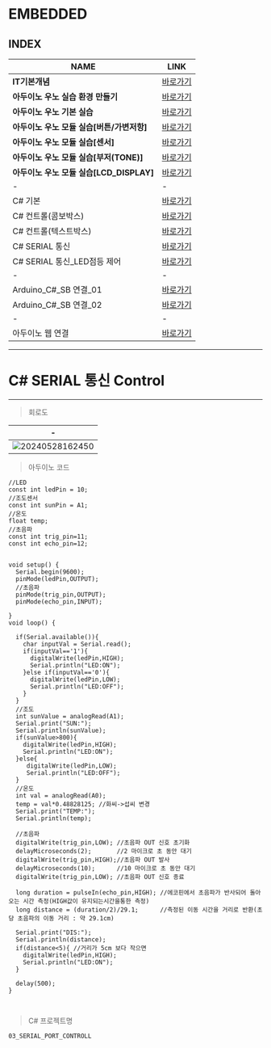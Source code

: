 # EMBEDDED

INDEX
---
|NAME|LINK|
|-|-|
|**IT기본개념**|[바로가기](DOCUMENT/01_)|-|-|
|**아두이노 우노 실습 환경 만들기**|[바로가기](DOCUMENT/02_)|-|-|
|**아두이노 우노 기본 실습**|[바로가기](DOCUMENT/03_)|-|-|
|**아두이노 우노 모듈 실습[버튼/가변저항]**|[바로가기](DOCUMENT/04_)|-|-|
|**아두이노 우노 모듈 실습[센서]**|[바로가기](DOCUMENT/05_)|-|-|
|**아두이노 우노 모듈 실습[부저(TONE)]**|[바로가기](DOCUMENT/06_)|-|-|
|**아두이노 우노 모듈 실습[LCD_DISPLAY]**|[바로가기](DOCUMENT/07_)|-|-|
|-|-|-|-|
|C# 기본|[바로가기]()|-|-|
|C# 컨트롤(콤보박스)|[바로가기]()|-|-|
|C# 컨트롤(텍스트박스)|[바로가기]()|-|-|
|C# SERIAL 통신|[바로가기]()|-|-|
|C# SERIAL 통신_LED점등 제어|[바로가기]()|-|-|
|-|-|-|-|
|Arduino_C#_SB 연결_01|[바로가기]()|-|-|
|Arduino_C#_SB 연결_02|[바로가기](DOCUMENT/_)|-|-|
|-|-|-|-|
|아두이노 웹 연결|[바로가기](DOCUMENT/15_)|-|-|


---
# C# SERIAL 통신 Control
---
> 회로도<br>

|-|
|-|
|![20240528162450](https://github.com/MY-ALL-LECTURE/EMBEDDED/assets/84259104/634e0a2d-8e50-4c43-b0cc-584e8a5d32f3)|

> 아두이노 코드<br>
```
//LED
const int ledPin = 10;
//조도센서
const int sunPin = A1;
//온도
float temp;
//초음파
const int trig_pin=11;
const int echo_pin=12;


void setup() {
  Serial.begin(9600);
  pinMode(ledPin,OUTPUT);
  //초음파
  pinMode(trig_pin,OUTPUT);
  pinMode(echo_pin,INPUT);

}
void loop() {

  if(Serial.available()){
    char inputVal = Serial.read();
    if(inputVal=='1'){
      digitalWrite(ledPin,HIGH);
      Serial.println("LED:ON");
    }else if(inputVal=='0'){
      digitalWrite(ledPin,LOW);
      Serial.println("LED:OFF");
    }
  }
  //조도
  int sunValue = analogRead(A1);
  Serial.print("SUN:");
  Serial.println(sunValue);
  if(sunValue>800){
    digitalWrite(ledPin,HIGH);
    Serial.println("LED:ON");
  }else{
     digitalWrite(ledPin,LOW);
     Serial.println("LED:OFF");   
  }
  //온도
  int val = analogRead(A0);
  temp = val*0.48828125; //화씨->섭씨 변경
  Serial.print("TEMP:");
  Serial.println(temp);

  //초음파
  digitalWrite(trig_pin,LOW); //초음파 OUT 신호 초기화
  delayMicroseconds(2);       //2 마이크로 초 동안 대기
  digitalWrite(trig_pin,HIGH);//초음파 OUT 발사
  delayMicroseconds(10);      //10 마이크로 초 동안 대기
  digitalWrite(trig_pin,LOW); //초음파 OUT 신호 종료

  long duration = pulseIn(echo_pin,HIGH); //에코핀에서 초음파가 반사되어 돌아오는 시간 측정(HIGH값이 유지되는시간을통한 측정)
  long distance = (duration/2)/29.1;      //측정된 이동 시간을 거리로 반환(초당 초음파의 이동 거리 : 약 29.1cm)

  Serial.print("DIS:");
  Serial.println(distance);
  if(distance<5){ //거리가 5cm 보다 작으면
    digitalWrite(ledPin,HIGH);
    Serial.println("LED:ON");
  }

  delay(500);
}



```

> C# 프로젝트명<br>
```
03_SERIAL_PORT_CONTROLL
```
















